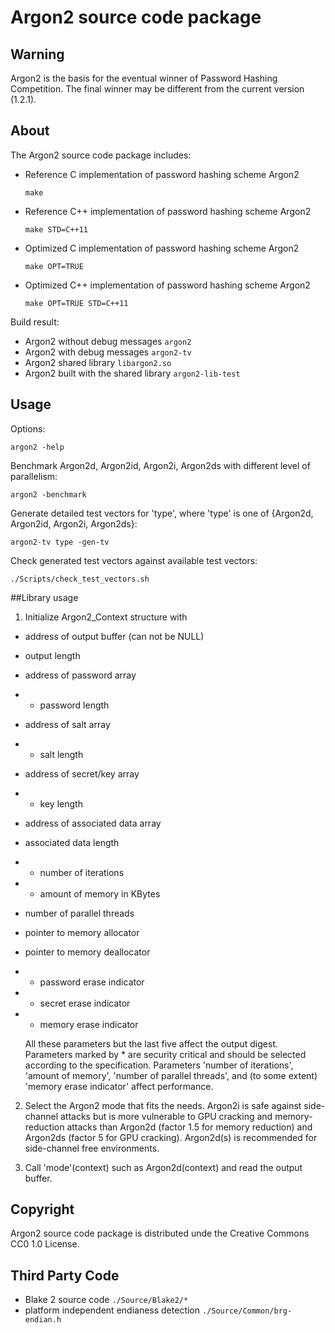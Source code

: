 # Argon2 source code package


## Warning
Argon2 is the basis for the eventual winner of Password Hashing Competition. 
The final winner may be different from the current version (1.2.1).

## About
The Argon2 source code package includes:
* Reference C implementation of password hashing scheme Argon2

	`make`

* Reference C++ implementation of password hashing scheme Argon2

	`make STD=C++11`
        
* Optimized C implementation of password hashing scheme Argon2

	`make OPT=TRUE`
	
* Optimized C++ implementation of password hashing scheme Argon2

	`make OPT=TRUE STD=C++11`

Build result:
* Argon2 without debug messages
`argon2`
* Argon2 with debug messages
`argon2-tv`
* Argon2 shared library
`libargon2.so`
* Argon2 built with the shared library
`argon2-lib-test`


## Usage
Options:

`argon2 -help`

Benchmark Argon2d, Argon2id, Argon2i, Argon2ds with different level of parallelism:

`argon2 -benchmark`

Generate detailed test vectors for 'type', where 'type' is one of {Argon2d, Argon2id, Argon2i, Argon2ds}:

`argon2-tv type -gen-tv`

Check generated test vectors against available test vectors:

`./Scripts/check_test_vectors.sh`

##Library usage

1. Initialize Argon2_Context structure with
 - address of output buffer (can not be NULL)
 - output length
 - address of password array
 - * password length
 - address of salt array
 - * salt length
 - address of secret/key array
 - * key length
 - address of associated data array
 - associated data length
 - * number of iterations
 - * amount of memory in KBytes 
 - number of parallel threads
 - pointer to memory allocator
 - pointer to memory deallocator
 - * password erase indicator
 - * secret erase indicator
 - * memory erase indicator

	All these parameters but the last five affect the output digest. Parameters marked by * are security critical and should be selected according to the specification. Parameters  'number of iterations', 'amount of memory', 'number of parallel threads', and (to some extent) 'memory erase indicator' affect  performance.

2. Select the Argon2 mode that fits the needs. Argon2i is safe against side-channel attacks but is more vulnerable to GPU cracking and memory-reduction attacks than Argon2d (factor 1.5 for memory reduction) and Argon2ds (factor 5 for GPU cracking). Argon2d(s) is recommended for side-channel free environments.

3. Call 'mode'(context) such as Argon2d(context) and read the output buffer.


## Copyright
Argon2 source code package is distributed unde the Creative Commons CC0 1.0 License.


## Third Party Code
* Blake 2 source code
`./Source/Blake2/*`
* platform independent endianess detection
`./Source/Common/brg-endian.h`
